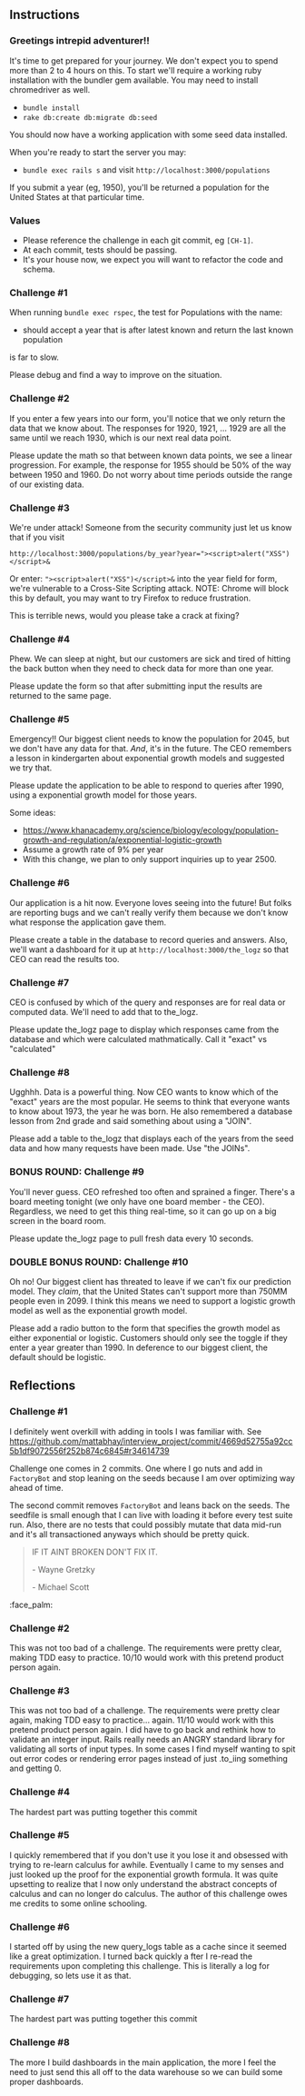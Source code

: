 ## Instructions

### Greetings intrepid adventurer!!

It's time to get prepared for your journey. We don't expect you to spend
more than 2 to 4 hours on this. To start we'll require a working ruby
installation with the bundler gem available. You may need to install
chromedriver as well.

* `bundle install`
* `rake db:create db:migrate db:seed`

You should now have a working application with some seed data installed.

When you're ready to start the server you may:

* `bundle exec rails s` and visit `http://localhost:3000/populations`

If you submit a year (eg, 1950), you'll be returned a population for the United
States at that particular time. 

### Values

* Please reference the challenge in each git commit, eg `[CH-1]`.
* At each commit, tests should be passing.
* It's your house now, we expect you will want to refactor the code and schema.

### Challenge #1

When running `bundle exec rspec`, the test for Populations with the name:

* should accept a year that is after latest known and return the last known population

is far to slow.

Please debug and find a way to improve on the situation.

### Challenge #2

If you enter a few years into our form, you'll notice that we only return the
data that we know about. The responses for 1920, 1921, ... 1929 are all the same
until we reach 1930, which is our next real data point.

Please update the math so that between known data points, we see a linear
progression. For example, the response for 1955 should be 50% of the way between
1950 and 1960. Do not worry about time periods outside the range of our existing
data.

### Challenge #3

We're under attack! Someone from the security community just let us know that if
you visit

`http://localhost:3000/populations/by_year?year="><script>alert("XSS")</script>&`

Or enter: `"><script>alert("XSS")</script>&` into the year field for form, we're
vulnerable to a Cross-Site Scripting attack. NOTE: Chrome will block this by
default, you may want to try Firefox to reduce frustration.

This is terrible news, would you please take a crack at fixing?

### Challenge #4

Phew. We can sleep at night, but our customers are sick and tired of hitting the
back button when they need to check data for more than one year.

Please update the form so that after submitting input the results are returned
to the same page.

### Challenge #5

Emergency!! Our biggest client needs to know the population for 2045, but we
don't have any data for that. *And*, it's in the future. The CEO remembers a
lesson in kindergarten about exponential growth models and suggested we try that.

Please update the application to be able to respond to queries after 1990,
using a exponential growth model for those years.

Some ideas:
* https://www.khanacademy.org/science/biology/ecology/population-growth-and-regulation/a/exponential-logistic-growth
* Assume a growth rate of 9% per year
* With this change, we plan to only support inquiries up to year 2500.

### Challenge #6

Our application is a hit now. Everyone loves seeing into the future! But folks
are reporting bugs and we can't really verify them because we don't know what
response the application gave them.

Please create a table in the database to record queries and answers. Also, we'll
want a dashboard for it up at `http://localhost:3000/the_logz` so that CEO can
read the results too.

### Challenge #7

CEO is confused by which of the query and responses are for real data or
computed data. We'll need to add that to the_logz.

Please update the_logz page to display which responses came from the database
and which were calculated mathmatically. Call it "exact" vs "calculated"

### Challenge #8

Ugghhh. Data is a powerful thing. Now CEO wants to know which of the "exact"
years are the most popular. He seems to think that everyone wants to know about
1973, the year he was born. He also remembered a database lesson from 2nd grade
and said something about using a "JOIN".

Please add a table to the_logz that displays each of the years from the seed
data and how many requests have been made. Use "the JOINs".

### BONUS ROUND: Challenge #9

You'll never guess. CEO refreshed too often and sprained a finger. There's a
board meeting tonight (we only have one board member - the CEO). Regardless,
we need to get this thing real-time, so it can go up on a big screen in the
board room.

Please update the_logz page to pull fresh data every 10 seconds.

### DOUBLE BONUS ROUND: Challenge #10

Oh no! Our biggest client has threated to leave if we can't fix our prediction
model. They *claim*, that the United States can't support more than 750MM people
even in 2099. I think this means we need to support a logistic growth model as
well as the exponential growth model.

Please add a radio button to the form that specifies the growth model as either
exponential or logistic. Customers should only see the toggle if they enter a
year greater than 1990. In deference to our biggest client, the default should
be logistic.

## Reflections

### Challenge #1
I definitely went overkill with adding in tools I was familiar with.  See https://github.com/mattabhay/interview_project/commit/4669d52755a92cc5b1df9072556f252b874c6845#r34614739

Challenge one comes in 2 commits.  One where I go nuts and add in `FactoryBot` and stop leaning on the seeds because I am over optimizing way ahead of time.

The second commit removes `FactoryBot` and leans back on the seeds.  The seedfile is small enough that I can live with loading it before every test suite run.  Also, there are no tests that could possibly mutate that data mid-run and it's all transactioned anyways which should be pretty quick. 

> IF IT AINT BROKEN DON'T FIX IT. 
>
> \- Wayne Gretzky 
>
>   \- Michael Scott

:face_palm: 

### Challenge #2
This was not too bad of a challenge.  The requirements were pretty clear, making TDD easy to practice. 10/10 would work with this pretend product person again.

### Challenge #3
This was not too bad of a challenge. The requirements were pretty clear again, making TDD easy to practice... again. 11/10 would work with this pretend product person again. I did have to go back and rethink how to validate an integer input. Rails really needs an ANGRY standard library for validating all sorts of input types. In some cases I find myself wanting to spit out error codes or rendering error pages instead of just .to_iing something and getting 0.

### Challenge #4
The hardest part was putting together this commit

### Challenge #5
I quickly remembered that if you don't use it you lose it and obsessed with trying to re-learn calculus for awhile. Eventually I came to my senses and just looked up the proof for the exponential growth formula. It was quite upsetting to realize that I now only understand the abstract concepts of calculus and can no longer do calculus. The author of this challenge owes me credits to some online schooling.

### Challenge #6
I started off by using the new query_logs table as a cache since it seemed like a great optimization.  I turned back quickly a fter I re-read the requirements upon completing this challenge.  This is literally a log for debugging, so lets use it as that.

### Challenge #7
The hardest part was putting together this commit

### Challenge #8
The more I  build dashboards in the main application, the more I feel the need to just send this all off to the data warehouse so we can build some proper dashboards.
